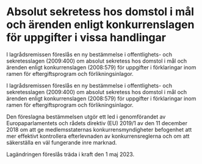 # Absolut sekretess hos domstol i mål och ärenden enligt konkurrenslagen för uppgifter i vissa handlingar

I lagrådsremissen föreslås en ny bestämmelse i offentlighets- och sekretesslagen (2009:400) om absolut sekretess hos domstol i mål och ärenden enligt konkurrenslagen (2008:579) för uppgifter i förklaringar inom ramen för eftergiftsprogram och förlikningsinlagor.

I lagrådsremissen föreslås en ny bestämmelse i offentlighets- och sekretesslagen (2009:400) om absolut sekretess hos domstol i mål och ärenden enligt konkurrenslagen (2008:579) för uppgifter i förklaringar inom ramen för eftergiftsprogram och förlikningsinlagor.

Den föreslagna bestämmelsen utgör ett led i genomförandet av Europaparlamentets och rådets direktiv (EU) 2019/1 av den 11 december 2018 om att ge medlemsstaternas konkurrensmyndigheter befogenhet att mer effektivt kontrollera efterlevnaden av konkurrensreglerna och om att säkerställa en väl fungerande inre marknad.

Lagändringen föreslås träda i kraft den 1 maj 2023.
